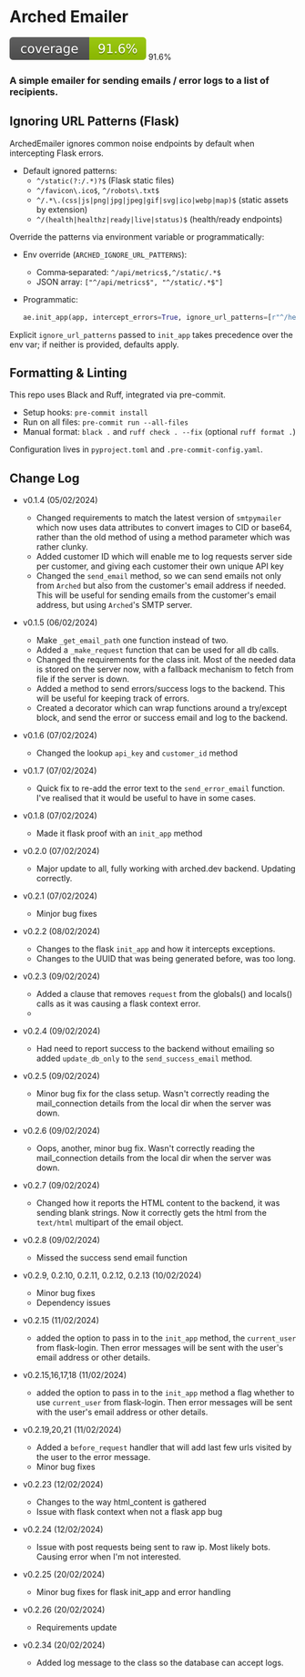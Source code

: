 # Arched Emailer

<!-- coverage-badge -->

![Coverage](badges/coverage.svg) 91.6%

<!-- coverage-badge-end -->


### A simple emailer for sending emails / error logs to a list of recipients.

## Ignoring URL Patterns (Flask)

ArchedEmailer ignores common noise endpoints by default when intercepting Flask errors.

- Default ignored patterns:
  - `^/static(?:/.*)?$` (Flask static files)
  - `^/favicon\.ico$`, `^/robots\.txt$`
  - `^/.*\.(css|js|png|jpg|jpeg|gif|svg|ico|webp|map)$` (static assets by extension)
  - `^/(health|healthz|ready|live|status)$` (health/ready endpoints)

Override the patterns via environment variable or programmatically:

- Env override (`ARCHED_IGNORE_URL_PATTERNS`):
  - Comma‑separated: `^/api/metrics$,^/static/.*$`
  - JSON array: `["^/api/metrics$", "^/static/.*$"]`

- Programmatic:
  ```python
  ae.init_app(app, intercept_errors=True, ignore_url_patterns=[r"^/health$", r"^/static/.*$"])
  ```

Explicit `ignore_url_patterns` passed to `init_app` takes precedence over the env var; if neither is provided, defaults apply.

## Formatting & Linting

This repo uses Black and Ruff, integrated via pre-commit.

- Setup hooks: `pre-commit install`
- Run on all files: `pre-commit run --all-files`
- Manual format: `black .` and `ruff check . --fix` (optional `ruff format .`)

Configuration lives in `pyproject.toml` and `.pre-commit-config.yaml`.

## Change Log

- v0.1.4 (05/02/2024)
    - Changed requirements to match the latest version of `smtpymailer` which now uses data attributes to convert images
      to CID or base64, rather than the old method of using a method parameter which was rather clunky.
    - Added customer ID which will enable me to log requests server side per customer, and giving each customer their
      own unique API key
    - Changed the `send_email` method, so we can send emails not only from `Arched` but also from the customer's email
      address if needed. This will be useful for sending emails from the customer's email address, but using `Arched`'s
      SMTP server. 

- v0.1.5 (06/02/2024)
  - Make `_get_email_path` one function instead of two. 
  - Added a `_make_request` function that can be used for all db calls.
  - Changed the requirements for the class init. Most of the needed data is stored on the server now, with a fallback
    mechanism to fetch from file if the server is down.
  - Added a method to send errors/success logs to the backend. This will be useful for keeping track of errors. 
  - Created a decorator which can wrap functions around a try/except block, and send the error or success email and log
    to the backend.

- v0.1.6 (07/02/2024)
  - Changed the lookup `api_key` and `customer_id` method
  
- v0.1.7 (07/02/2024)
  - Quick fix to re-add the error text to the `send_error_email` function. I've realised that it would be useful to have
    in some cases.
  
- v0.1.8 (07/02/2024)
  - Made it flask proof with an `init_app` method

- v0.2.0 (07/02/2024)
  - Major update to all, fully working with arched.dev backend. Updating correctly. 

- v0.2.1 (07/02/2024)
  - Minjor bug fixes

- v0.2.2 (08/02/2024)
  - Changes to the flask `init_app` and how it intercepts exceptions.
  - Changes to the UUID that was being generated before, was too long. 

- v0.2.3 (09/02/2024)
  - Added a clause that removes `request` from the globals() and locals() calls as it was causing a flask context 
    error.
  - 
- v0.2.4 (09/02/2024)
  - Had need to report success to the backend without emailing so added `update_db_only` to the `send_success_email` 
    method.

- v0.2.5 (09/02/2024)
  - Minor bug fix for the class setup. Wasn't correctly reading the mail_connection details from the local dir
    when the server was down.

- v0.2.6 (09/02/2024)
  - Oops, another, minor bug fix. Wasn't correctly reading the mail_connection details from the local dir
    when the server was down.

- v0.2.7 (09/02/2024)
  - Changed how it reports the HTML content to the backend, it was sending blank strings. Now it correctly gets the html from the `text/html` multipart of the email object.

- v0.2.8 (09/02/2024)
  - Missed the success send email function

- v0.2.9, 0.2.10, 0.2.11, 0.2.12, 0.2.13 (10/02/2024)
  - Minor bug fixes
  - Dependency issues

- v0.2.15 (11/02/2024)
  - added the option to pass in to the `init_app` method, the `current_user` from flask-login. Then error messages will
    be sent with the user's email address or other details.

- v0.2.15,16,17,18 (11/02/2024)
  - added the option to pass in to the `init_app` method a flag whether to use `current_user` from flask-login. Then error messages will
    be sent with the user's email address or other details.

- v0.2.19,20,21 (11/02/2024)
  - Added a `before_request` handler that will add last few urls visited by the user to the error message.
  - Minor bug fixes
  
- v0.2.23 (12/02/2024)
  - Changes to the way html_content is gathered 
  - Issue with flask context when not a flask app bug

- v0.2.24 (12/02/2024)
  - Issue with post requests being sent to raw ip. Most likely bots. Causing error when I'm not interested.

- v0.2.25 (20/02/2024)
    - Minor bug fixes for flask init_app and error handling 
- v0.2.26 (20/02/2024)
    - Requirements update
- v0.2.34 (20/02/2024)
    - Added log message to the class so the database can accept logs.
